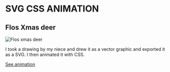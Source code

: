 # SVG CSS ANIMATION

## Flos Xmas deer

![Flos xmas deer](http://janiceshaw.com/images/github/flo-deer.png)

I took a drawing by my niece and drew it as a vector graphic and exported it as a SVG. I then animated it with CSS.

[See animation](http://www.janiceshaw.com/xmas/flo/)

